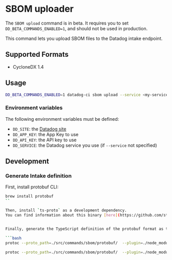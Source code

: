# SBOM uploader

<div class="alert alert-warning">The <code>SBOM upload</code> command is in beta. It requires you to set <code>DD_BETA_COMMANDS_ENABLED=1</code>, and should not be used in production.</div>

This command lets you upload SBOM files to the Datadog intake endpoint.



## Supported Formats

 - CycloneDX 1.4

## Usage

```bash
DD_BETA_COMMANDS_ENABLED=1 datadog-ci sbom upload --service <my-service> <path/to/sbom.json>
```

### Environment variables

The following environment variables must be defined:

 - `DD_SITE`: the [Datadog site](https://docs.datadoghq.com/getting_started/site/#access-the-datadog-site)
 - `DD_APP_KEY`: the App Key to use
 - `DD_API_KEY`: the API key to use
 - `DD_SERVICE`: the Datadog service you use (if `--service` not specified)

## Development

### Generate Intake definition

First, install protobuf CLI:


```bash
brew install protobuf
``

Then, install `ts-proto` as a development dependency.
You can find information about this binary [here](https://github.com/stephenh/ts-proto).


Finally, generate the TypeScript definition of the protobuf format as this.

```bash
protoc --proto_path=./src/commands/sbom/protobuf/  --plugin=./node_modules/.bin/protoc-gen-ts_proto --ts_proto_out=src/commands/sbom/protobuf/ ./src/commands/sbom/protobuf/bom-1.4.proto
```

```bash
protoc --proto_path=./src/commands/sbom/protobuf/  --plugin=./node_modules/.bin/protoc-gen-ts_proto --ts_proto_out=src/commands/sbom/protobuf/ ./src/commands/sbom/protobuf/sbom_intake.proto
```
